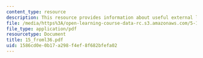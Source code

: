 ```yaml
---
content_type: resource
description: This resource provides information about useful external links.
file: /media/https%3A/open-learning-course-data-rc.s3.amazonaws.com/5-112-principles-of-chemical-science-fall-2005/1586cd0e0b17a298f4ef8f682bfefa02_15_froml36.pdf
file_type: application/pdf
resourcetype: Document
title: 15_froml36.pdf
uid: 1586cd0e-0b17-a298-f4ef-8f682bfefa02
---
```

